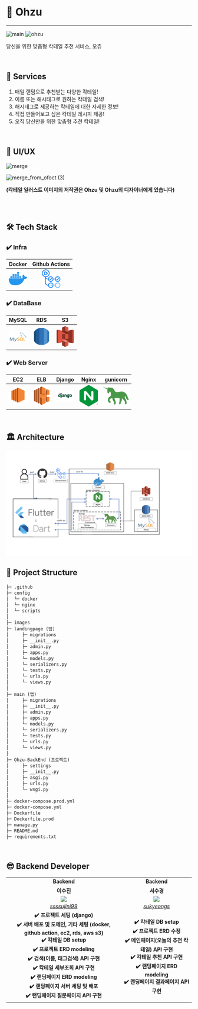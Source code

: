 # 🍹 Ohzu

---
![main](https://user-images.githubusercontent.com/72291860/190209133-1e5cdc33-ab43-48c5-9562-117be0ce8046.png)
![ohzu](https://user-images.githubusercontent.com/72291860/190209889-86e3aa37-f02f-4090-ad2b-e793553a2ee5.png)

당신을 위한 맞춤형 칵테일 추천 서비스, 오쥬

<br/>


## 🥝 Services

1. 매일 랜덤으로 추천받는 다양한 칵테일!
2. 이름 또는 해시태그로 원하는 칵테일 검색! 
3. 해시태그로 제공하는 칵테일에 대한 자세한 정보!
4. 직접 만들어보고 싶은 칵테일 레시피 제공! 
5. 오직 당신만을 위한 맞춤형 추천 칵테일!

<br/>

## 📱 UI/UX
![merge](https://user-images.githubusercontent.com/72291860/190214684-fd63e2a1-6803-4e56-873d-261cf396a50f.png)

![merge_from_ofoct (3)](https://user-images.githubusercontent.com/72291860/190215266-a8532263-554f-4836-9ecd-f9d2b80f39f1.png)

<b> (칵테일 일러스트 이미지의 저작권은 Ohzu 및 Ohzu의 디자이너에게 있습니다) </b>

<br/>

</br>

## 🛠 Tech Stack

### ✔️ Infra

|Docker|Github Actions|
|:---:|:---:|
|<img src = "./images/docker.png" width="50px" title="Docker"/>|<img src="./images/githubactions.png" width="50px" title="Github Actions"/>

### ✔️ DataBase

| MySQL                                                        | RDS                                                     |S3|
|--------------------------------------------------------------|---------------------------------------------------------|---|
|  <img src="./images/mysql.png" width="50px"  title= "MySQL"/> | <img src="./images/rds.png" width="50px"  title="RDS"/> |<img src="./images/s3.png" width="50px"  title="S3" />

### ✔️ Web Server

| EC2                                                      | ELB                                                      | Django                                                         | Nginx                                                        |gunicorn|
|----------------------------------------------------------|----------------------------------------------------------|----------------------------------------------------------------|--------------------------------------------------------------|---|
|  <img src="./images/ec2.png" width="50px"  title="EC2" /> | <img src="./images/elb.png" width="50px"  title="ELB" /> | <img src="./images/django.png" width="50px"  title="Django" /> | <img src="./images/nginx.png" width="50px"  title="Nginx" /> |<img src="./images/gunicorn.png" width="70px"  title="gunicorn" />



<br/>


## 🏛 Architecture

<img src="./images/architecture.png"  title="architecture" />



<br/>


## 📁 Project Structure

```
├─ .github
├─ config
│  └─ docker
│  └─ nginx
│  └─ scripts
│ 
├─ images
├─ landingpage (앱)
│     ├─ migrations
│     ├─ __init__.py
│     ├─ admin.py
│     ├─ apps.py
│     └─ models.py
│     └─ serializers.py
│     └─ tests.py
│     └─ urls.py
│     └─ views.py
│ 
├─ main (앱)
│     ├─ migrations
│     ├─ __init__.py
│     ├─ admin.py
│     ├─ apps.py
│     └─ models.py
│     └─ serializers.py
│     └─ tests.py
│     └─ urls.py
│     └─ views.py
│ 
├─ Ohzu-BackEnd (프로젝트)
│     ├─ settings
│     ├─ __init__.py
│     ├─ asgi.py
│     ├─ urls.py
│     └─ wsgi.py
│ 
├─ docker-compose.prod.yml
├─ docker-compose.yml
├─ Dockerfile
├─ Dockerfile.prod
├─ manage.py
├─ README.md
├─ requirements.txt

```

<br/>
  
## 😎 Backend Developer

<table>
    <tr align="center">
        <td><B>Backend<B></td>
        <td><B>Backend<B></td>
    </tr>
    <tr align="center">
        <td><B>이수진<B></td>
        <td><B>서수경<B></td>
    </tr>
    <tr align="center">
        <td>
            <img src="https://github.com/ssssujini99.png?size=100">
            <br>
            <a href="https://github.com/ssssujini99"><I>ssssujini99</I></a>
        </td>
        <td>
            <img src="https://github.com/sukyeongs.png?size=100">
            <br>
            <a href="https://github.com/sukyeongs"><I>sukyeongs</I></a>
        </td>
    </tr>
    <tr align="center">
        <td align="center">
            <B>✔️ 프로젝트 세팅 (django)</br>
            <B>✔️ 서버 배포 및 도메인, 기타 세팅 (docker, github action, ec2, rds, aws s3)</br>
            <B>✔️ 칵테일 DB setup</br>
            <B>✔️ 프로젝트 ERD modeling</br>
            <B>✔️ 검색(이름, 태그검색) API 구현</br>
            <B>✔️ 칵테일 세부조회 API 구현</br>
            <B>✔️ 랜딩페이지 ERD modeling</br>
            <B>✔️ 랜딩페이지 서버 세팅 및 배포</br>
            <B>✔️ 랜딩페이지 질문페이지 API 구현</br>
        </td>
        <td align="center">
            <B>✔️ 칵테일 DB setup</br>
            <B>✔️ 프로젝트 ERD 수정</br>
            <B>✔️ 메인페이지(오늘의 추천 칵테일) API 구현</br>
            <B>✔️ 칵테일 추천 API 구현</br>
            <B>✔️ 랜딩페이지 ERD modeling</br>
            <B>✔️ 랜딩페이지 결과페이지 API 구현</br>
        </td>
    </tr>
</table>
